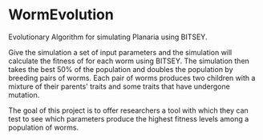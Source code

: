 # WormEvolution
Evolutionary Algorithm for simulating Planaria using BITSEY.

Give the simulation a set of input parameters and the simulation will calculate the fitness of for each worm using BITSEY.
The simulation then takes the best 50% of the population and doubles the population by breeding pairs of worms.
Each pair of worms produces two children with a mixture of their parents' traits and some traits that have undergone mutation.

The goal of this project is to offer researchers a tool with which they can test to see which parameters produce the highest
fitness levels among a population of worms.
